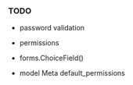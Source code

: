 ### TODO

-   password validation

-   permissions

-   forms.ChoiceField()

-   model Meta default_permissions
